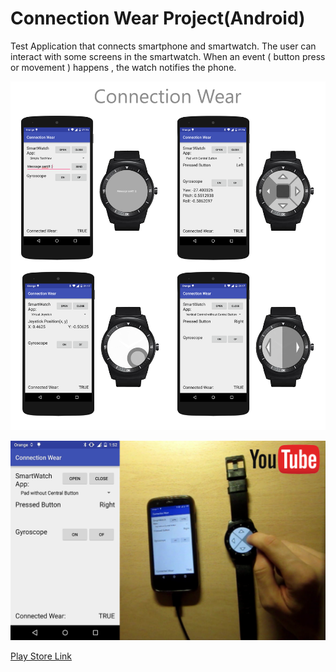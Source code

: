 # Connection Wear Project(Android)

Test Application that connects smartphone and smartwatch.
The user can interact with some screens in the smartwatch. When an event ( button press or movement ) happens , the watch notifies the phone.


![Connection Wear screenshots](./screenshots/MainScreenshot.png?raw=true)

[<img src="./screenshots/YoutubeLink.png?raw=true">](https://www.youtube.com/watch?v=2hGCf_Uh_c4)

[Play Store Link](https://play.google.com/store/apps/details?id=juanpomares.tfm.mastermoviles.connectionwear)